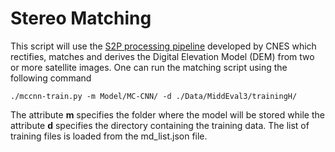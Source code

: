 # Stereo Matching

This script will use the [S2P processing pipeline](https://github.com/MISS3D/s2p) developed by CNES which rectifies, matches and derives the 
Digital Elevation Model (DEM) from two or more satellite images.
One can run the matching script using the following command

```console
./mccnn-train.py -m Model/MC-CNN/ -d ./Data/MiddEval3/trainingH/
```

The attribute **m** specifies the folder where the model will be stored while the attribute
**d** specifies the directory containing the training data.
The list of training files is loaded from the md_list.json file.

